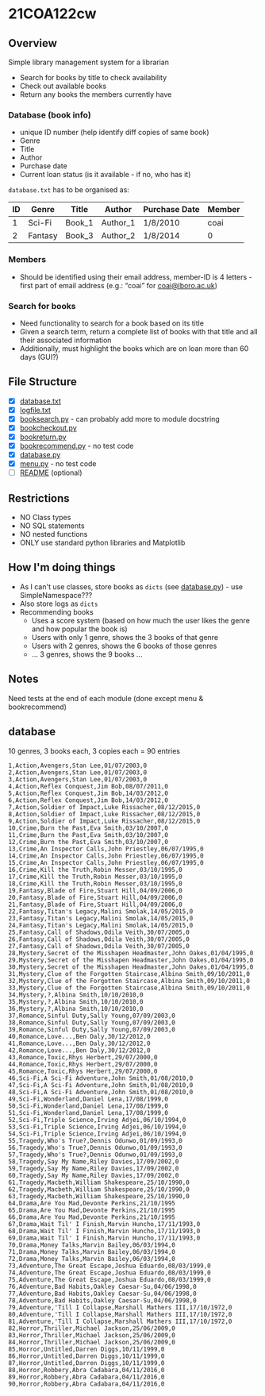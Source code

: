 # 21COA122cw

## Overview

Simple library management system for a librarian

- Search for books by title to check availability
- Check out available books
- Return any books the members currently have

### Database (book info)

- unique ID number (help identify diff copies of same book)
- Genre
- Title
- Author
- Purchase date
- Current loan status (is it available - if no, who has it)

`database.txt` has to be organised as:

| ID  | Genre   | Title  | Author   | Purchase Date | Member |
|-----|---------|--------|----------|---------------|--------|
| 1   | Sci-Fi  | Book_1 | Author_1 | 1/8/2010      | coai   |
| 2   | Fantasy | Book_3 | Author_2 | 1/8/2014      | 0      |

### Members

- Should be identified using their email address,
member-ID is 4 letters - first part of email address (e.g.: “coai” for coai@lboro.ac.uk)

### Search for books

- Need functionality to search for a book based on its title
- Given a search term, return a complete list of books with that title and all their associated information
- Additionally, must highlight the books which are on loan more than 60 days (GUI?)

## File Structure

- [x] [database.txt](database.txt)
- [x] [logfile.txt](logfile.txt)
- [x] [booksearch.py](booksearch.py) - can probably add more to module docstring
- [x] [bookcheckout.py](bookcheckout.py)
- [x] [bookreturn.py](bookreturn.py)
- [x] [bookrecommend.py](bookrecommend.py) - no test code
- [x] [database.py](database.py)
- [x] [menu.py](menu.py) - no test code
- [ ] [README](README) (optional)

## Restrictions

- NO Class types
- NO SQL statements
- NO nested functions
- ONLY use standard python libraries and Matplotlib

## How I'm doing things

- As I can't use classes, store books as `dicts` (see [database.py](database.py)) - use SimpleNamespace???
- Also store logs as `dicts`
- Recommending books
  - Uses a score system (based on how much the user likes the genre and how popular the book is)
  - Users with only 1 genre, shows the 3 books of that genre
  - Users with 2 genres, shows the 6 books of those genres
  - ... 3 genres, shows the 9 books ...

## Notes

Need tests at the end of each module (done except menu & bookrecommend)

## database
10 genres, 3 books each, 3 copies each = 90 entries
```text
1,Action,Avengers,Stan Lee,01/07/2003,0
2,Action,Avengers,Stan Lee,01/07/2003,0
3,Action,Avengers,Stan Lee,01/07/2003,0
4,Action,Reflex Conquest,Jim Bob,08/07/2011,0
5,Action,Reflex Conquest,Jim Bob,14/03/2012,0
6,Action,Reflex Conquest,Jim Bob,14/03/2012,0
7,Action,Soldier of Impact,Luke Rissacher,08/12/2015,0
8,Action,Soldier of Impact,Luke Rissacher,08/12/2015,0
9,Action,Soldier of Impact,Luke Rissacher,08/12/2015,0
10,Crime,Burn the Past,Eva Smith,03/10/2007,0
11,Crime,Burn the Past,Eva Smith,03/10/2007,0
12,Crime,Burn the Past,Eva Smith,03/10/2007,0
13,Crime,An Inspector Calls,John Priestley,06/07/1995,0
14,Crime,An Inspector Calls,John Priestley,06/07/1995,0
15,Crime,An Inspector Calls,John Priestley,06/07/1995,0
16,Crime,Kill the Truth,Robin Messer,03/10/1995,0
17,Crime,Kill the Truth,Robin Messer,03/10/1995,0
18,Crime,Kill the Truth,Robin Messer,03/10/1995,0
19,Fantasy,Blade of Fire,Stuart Hill,04/09/2006,0
20,Fantasy,Blade of Fire,Stuart Hill,04/09/2006,0
21,Fantasy,Blade of Fire,Stuart Hill,04/09/2006,0
22,Fantasy,Titan's Legacy,Malini Smolak,14/05/2015,0
23,Fantasy,Titan's Legacy,Malini Smolak,14/05/2015,0
24,Fantasy,Titan's Legacy,Malini Smolak,14/05/2015,0
25,Fantasy,Call of Shadows,Odila Veith,30/07/2005,0
26,Fantasy,Call of Shadows,Odila Veith,30/07/2005,0
27,Fantasy,Call of Shadows,Odila Veith,30/07/2005,0
28,Mystery,Secret of the Misshapen Headmaster,John Oakes,01/04/1995,0
29,Mystery,Secret of the Misshapen Headmaster,John Oakes,01/04/1995,0
30,Mystery,Secret of the Misshapen Headmaster,John Oakes,01/04/1995,0
31,Mystery,Clue of the Forgotten Staircase,Albina Smith,09/10/2011,0
32,Mystery,Clue of the Forgotten Staircase,Albina Smith,09/10/2011,0
33,Mystery,Clue of the Forgotten Staircase,Albina Smith,09/10/2011,0
34,Mystery,?,Albina Smith,10/10/2010,0
35,Mystery,?,Albina Smith,10/10/2010,0
36,Mystery,?,Albina Smith,10/10/2010,0
37,Romance,Sinful Duty,Sally Young,07/09/2003,0
38,Romance,Sinful Duty,Sally Young,07/09/2003,0
39,Romance,Sinful Duty,Sally Young,07/09/2003,0
40,Romance,Love...,Ben Daly,30/12/2012,0
41,Romance,Love...,Ben Daly,30/12/2012,0
42,Romance,Love...,Ben Daly,30/12/2012,0
43,Romance,Toxic,Rhys Herbert,29/07/2000,0
44,Romance,Toxic,Rhys Herbert,29/07/2000,0
45,Romance,Toxic,Rhys Herbert,29/07/2000,0
46,Sci-Fi,A Sci-Fi Adventure,John Smith,01/08/2010,0
47,Sci-Fi,A Sci-Fi Adventure,John Smith,01/08/2010,0
48,Sci-Fi,A Sci-Fi Adventure,John Smith,01/08/2010,0
49,Sci-Fi,Wonderland,Daniel Lena,17/08/1999,0
50,Sci-Fi,Wonderland,Daniel Lena,17/08/1999,0
51,Sci-Fi,Wonderland,Daniel Lena,17/08/1999,0
52,Sci-Fi,Triple Science,Irving Adjei,06/10/1994,0
53,Sci-Fi,Triple Science,Irving Adjei,06/10/1994,0
54,Sci-Fi,Triple Science,Irving Adjei,06/10/1994,0
55,Tragedy,Who's True?,Dennis Odunwo,01/09/1993,0
56,Tragedy,Who's True?,Dennis Odunwo,01/09/1993,0
57,Tragedy,Who's True?,Dennis Odunwo,01/09/1993,0
58,Tragedy,Say My Name,Riley Davies,17/09/2002,0
59,Tragedy,Say My Name,Riley Davies,17/09/2002,0
60,Tragedy,Say My Name,Riley Davies,17/09/2002,0
61,Tragedy,Macbeth,William Shakespeare,25/10/1990,0
62,Tragedy,Macbeth,William Shakespeare,25/10/1990,0
63,Tragedy,Macbeth,William Shakespeare,25/10/1990,0
64,Drama,Are You Mad,Devonte Perkins,21/10/1995
65,Drama,Are You Mad,Devonte Perkins,21/10/1995
66,Drama,Are You Mad,Devonte Perkins,21/10/1995
67,Drama,Wait Til' I Finish,Marvin Huncho,17/11/1993,0
68,Drama,Wait Til' I Finish,Marvin Huncho,17/11/1993,0
69,Drama,Wait Til' I Finish,Marvin Huncho,17/11/1993,0
70,Drama,Money Talks,Marvin Bailey,06/03/1994,0
71,Drama,Money Talks,Marvin Bailey,06/03/1994,0
72,Drama,Money Talks,Marvin Bailey,06/03/1994,0
73,Adventure,The Great Escape,Joshua Eduardo,08/03/1999,0
74,Adventure,The Great Escape,Joshua Eduardo,08/03/1999,0
75,Adventure,The Great Escape,Joshua Eduardo,08/03/1999,0
76,Adventure,Bad Habits,Oakley Caesar-Su,04/06/1998,0
77,Adventure,Bad Habits,Oakley Caesar-Su,04/06/1998,0
78,Adventure,Bad Habits,Oakley Caesar-Su,04/06/1998,0
79,Adventure,'Till I Collapse,Marshall Mathers III,17/10/1972,0
80,Adventure,'Till I Collapse,Marshall Mathers III,17/10/1972,0
81,Adventure,'Till I Collapse,Marshall Mathers III,17/10/1972,0
82,Horror,Thriller,Michael Jackson,25/06/2009,0
83,Horror,Thriller,Michael Jackson,25/06/2009,0
84,Horror,Thriller,Michael Jackson,25/06/2009,0
85,Horror,Untitled,Darren Diggs,10/11/1999,0
86,Horror,Untitled,Darren Diggs,10/11/1999,0
87,Horror,Untitled,Darren Diggs,10/11/1999,0
88,Horror,Robbery,Abra Cadabara,04/11/2016,0
89,Horror,Robbery,Abra Cadabara,04/11/2016,0
90,Horror,Robbery,Abra Cadabara,04/11/2016,0
```
